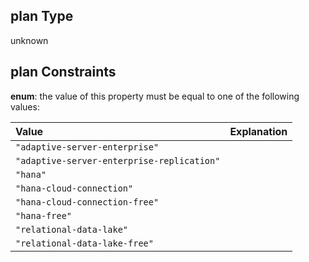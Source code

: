 ## plan Type

unknown

## plan Constraints

**enum**: the value of this property must be equal to one of the following values:

| Value                                      | Explanation |
| :----------------------------------------- | :---------- |
| `"adaptive-server-enterprise"`             |             |
| `"adaptive-server-enterprise-replication"` |             |
| `"hana"`                                   |             |
| `"hana-cloud-connection"`                  |             |
| `"hana-cloud-connection-free"`             |             |
| `"hana-free"`                              |             |
| `"relational-data-lake"`                   |             |
| `"relational-data-lake-free"`              |             |
